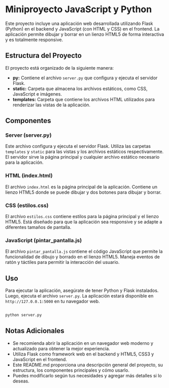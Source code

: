 # Miniproyecto JavaScript y Python

Este proyecto incluye una aplicación web desarrollada utilizando Flask (Python) en el backend y JavaScript (con HTML y CSS) en el frontend. La aplicación permite dibujar y borrar en un lienzo HTML5 de forma interactiva y es totalmente responsive.

## Estructura del Proyecto

El proyecto está organizado de la siguiente manera:

- **py:** Contiene el archivo `server.py` que configura y ejecuta el servidor Flask.
- **static:** Carpeta que almacena los archivos estáticos, como CSS, JavaScript e imágenes.
- **templates:** Carpeta que contiene los archivos HTML utilizados para renderizar las vistas de la aplicación.

## Componentes

### Server (server.py)

Este archivo configura y ejecuta el servidor Flask. Utiliza las carpetas `templates` y `static` para las vistas y los archivos estáticos respectivamente. El servidor sirve la página principal y cualquier archivo estático necesario para la aplicación.

### HTML (index.html)

El archivo `index.html` es la página principal de la aplicación. Contiene un lienzo HTML5 donde se puede dibujar y dos botones para dibujar y borrar.

### CSS (estilos.css)

El archivo `estilos.css` contiene estilos para la página principal y el lienzo HTML5. Está diseñado para que la aplicación sea responsive y se adapte a diferentes tamaños de pantalla.

### JavaScript (pintar_pantalla.js)

El archivo `pintar_pantalla.js` contiene el código JavaScript que permite la funcionalidad de dibujo y borrado en el lienzo HTML5. Maneja eventos de ratón y táctiles para permitir la interacción del usuario.

## Uso

Para ejecutar la aplicación, asegúrate de tener Python y Flask instalados. Luego, ejecuta el archivo `server.py`. La aplicación estará disponible en `http://127.0.0.1:5000` en tu navegador web.

```bash

python server.py

```

## Notas Adicionales

* Se recomienda abrir la aplicación en un navegador web moderno y actualizado para obtener la mejor experiencia.
* Utiliza Flask como framework web en el backend y HTML5, CSS3 y JavaScript en el frontend.
* Este README.md proporciona una descripción general del proyecto, su estructura, los componentes principales y cómo usarlo. 
* Puedes modificarlo según tus necesidades y agregar más detalles si lo deseas.
